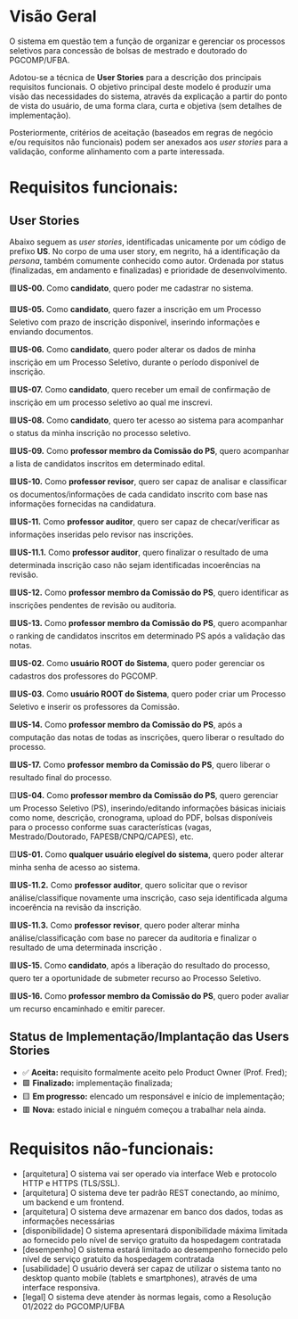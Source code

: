 # Visão Geral

O sistema em questão tem a função de organizar e gerenciar os processos seletivos para concessão de bolsas de mestrado e doutorado do PGCOMP/UFBA.

Adotou-se a técnica de **User Stories** para a descrição dos principais requisitos funcionais. O objetivo principal deste modelo é produzir uma visão das necessidades do sistema, através da explicação a partir do ponto de vista do usuário, de uma forma clara, curta e objetiva (sem detalhes de implementação).

Posteriormente, critérios de aceitação (baseados em regras de negócio e/ou requisitos não funcionais) podem ser anexados aos *user stories* para a validação, conforme alinhamento com a parte interessada.

# Requisitos funcionais:

## User Stories

Abaixo seguem as *user stories*, identificadas unicamente por um código de prefixo **US**. No corpo de uma user story, em negrito, há a identificação da *persona*, também comumente conhecido como autor. Ordenada por status (finalizadas, em andamento e finalizadas) e prioridade de desenvolvimento.

🟩**US-00.** Como **candidato**, quero poder me cadastrar no sistema.

🟩**US-05.** Como **candidato**, quero fazer a inscrição em um Processo Seletivo com prazo de inscrição disponível, inserindo informações e enviando documentos.

🟩**US-06.** Como **candidato**, quero poder alterar os dados de minha inscrição em um Processo Seletivo, durante o período disponível de inscrição.

🟩**US-07.** Como **candidato**, quero receber um email de confirmação de inscrição em um processo seletivo ao qual me inscrevi.

🟩**US-08.** Como **candidato**, quero ter acesso ao sistema para acompanhar o status da minha inscrição no processo seletivo.

🟩**US-09.** Como **professor membro da Comissão do PS**, quero acompanhar a lista de candidatos inscritos em determinado edital.

🟩**US-10.** Como **professor revisor**, quero ser capaz de analisar e classificar os documentos/informações de cada candidato inscrito com base nas informações fornecidas na candidatura.

🟩**US-11.** Como **professor auditor**, quero ser capaz de checar/verificar as informações inseridas pelo revisor nas inscrições. 

  🟩**US-11.1.** Como **professor auditor**, quero finalizar o resultado de uma determinada inscrição caso não sejam identificadas incoerências na revisão.

🟩**US-12.** Como **professor membro da Comissão do PS**, quero identificar as inscrições pendentes de revisão ou auditoria.

🟩**US-13.** Como **professor membro da Comissão do PS**, quero acompanhar o ranking de candidatos inscritos em determinado PS após a validação das notas.

🟩**US-02.**  Como **usuário ROOT do Sistema**, quero poder gerenciar os cadastros dos professores do PGCOMP.

🟩**US-03.** Como **usuário ROOT do Sistema**, quero poder criar um Processo Seletivo e inserir os professores da Comissão.

🟩**US-14.** Como **professor membro da Comissão do PS**, após a computação das notas de todas as inscrições, quero liberar o resultado do processo.

🟩**US-17.** Como **professor membro da Comissão do PS**, quero liberar o resultado final do processo.

🟨**US-04.** Como **professor membro da Comissão do PS**, quero gerenciar um Processo Seletivo (PS), inserindo/editando informações básicas iniciais como nome, descrição, cronograma, upload do PDF, bolsas disponíveis para o processo conforme suas características (vagas, Mestrado/Doutorado, FAPESB/CNPQ/CAPES), etc.

🟨**US-01.** Como **qualquer usuário elegível do sistema**, quero poder alterar minha senha de acesso ao sistema.

🟥**US-11.2.** Como **professor auditor**, quero solicitar que o revisor análise/classifique novamente uma inscrição, caso seja identificada alguma incoerência na revisão da inscrição.

🟥**US-11.3.** Como **professor revisor**, quero poder alterar minha análise/classificação com base no parecer da auditoria e finalizar o resultado de uma determinada inscrição	.

🟥**US-15.** Como **candidato**, após a liberação do resultado do processo, quero ter a oportunidade de submeter recurso ao Processo Seletivo.

🟥**US-16.** Como **professor membro da Comissão do PS**, quero poder avaliar um recurso encaminhado e emitir parecer.


## Status de Implementação/Implantação das Users Stories

* ✅ **Aceita:**                  requisito formalmente aceito pelo Product Owner (Prof. Fred);
* 🟩 **Finalizado:**              implementação finalizada;
* 🟨 **Em progresso:**            elencado um responsável e início de implementação;
* 🟥 **Nova:**                    estado inicial e ninguém começou a trabalhar nela ainda.

# Requisitos não-funcionais:
 
- [arquitetura] O sistema vai ser operado via interface Web e protocolo HTTP e HTTPS (TLS/SSL).
- [arquitetura] O sistema deve ter padrão REST conectando, ao mínimo, um backend e um frontend.
- [arquitetura] O sistema deve armazenar em banco dos dados, todas as informações necessárias
- [disponibilidade] O sistema apresentará disponibilidade máxima limitada ao fornecido pelo nível de serviço gratuito da hospedagem contratada
- [desempenho] O sistema estará limitado ao desempenho fornecido pelo nível de serviço gratuito da hospedagem contratada
- [usabilidade] O usuário deverá ser capaz de utilizar o sistema tanto no desktop quanto mobile (tablets e smartphones), através de uma interface responsiva.
- [legal] O sistema deve atender às normas legais, como a Resolução 01/2022 do PGCOMP/UFBA
